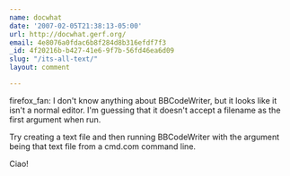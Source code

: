 ```yaml
---
name: docwhat
date: '2007-02-05T21:38:13-05:00'
url: http://docwhat.gerf.org/
email: 4e8076a0fdac6b8f284d8b316efdf7f3
_id: 4f20216b-b427-41e6-9f7b-56fd46ea6d09
slug: "/its-all-text/"
layout: comment

---
```


firefox_fan:  I don't know anything about BBCodeWriter, but it looks like it isn't a normal editor.  I'm guessing that it doesn't accept a filename as the first argument when run.

Try creating a text file and then running BBCodeWriter with the argument being that text file from a cmd.com command line.

Ciao!
